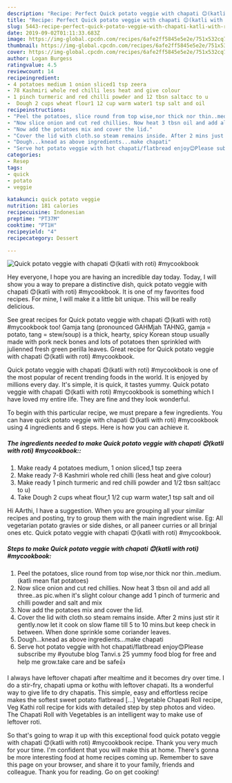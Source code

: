 ```yaml
---
description: "Recipe: Perfect Quick potato veggie with chapati 😊(katli with roti) #mycookbook"
title: "Recipe: Perfect Quick potato veggie with chapati 😊(katli with roti) #mycookbook"
slug: 5443-recipe-perfect-quick-potato-veggie-with-chapati-katli-with-roti-mycookbook
date: 2019-09-02T01:11:33.683Z
image: https://img-global.cpcdn.com/recipes/6afe2ff5845e5e2e/751x532cq70/quick-potato-veggie-with-chapati-😊katli-with-roti-mycookbook-recipe-main-photo.jpg
thumbnail: https://img-global.cpcdn.com/recipes/6afe2ff5845e5e2e/751x532cq70/quick-potato-veggie-with-chapati-😊katli-with-roti-mycookbook-recipe-main-photo.jpg
cover: https://img-global.cpcdn.com/recipes/6afe2ff5845e5e2e/751x532cq70/quick-potato-veggie-with-chapati-😊katli-with-roti-mycookbook-recipe-main-photo.jpg
author: Logan Burgess
ratingvalue: 4.5
reviewcount: 14
recipeingredient:
- 4 potatoes medium 1 onion sliced1 tsp zeera
- 78 Kashmiri whole red chilli less heat and give colour
- 1 pinch turmeric and red chilli powder and 12 tbsn saltacc to u
-  Dough 2 cups wheat flour1 12 cup warm water1 tsp salt and oil
recipeinstructions:
- "Peel the potatoes, slice round from top wise,nor thick nor thin..medium. (katli mean flat potatoes)"
- "Now slice onion and cut red chillies. Now heat 3 tbsn oil and add all three..as pic.when it&#39;s slight colour change add 1 pinch of turmeric and chilli powder and salt and mix"
- "Now add the potatoes mix and cover the lid."
- "Cover the lid with cloth.so steam remains inside. After 2 mins just stir it gently.now let it cook on slow flame till 5 to 10 mins.but keep check in between. When done sprinkle some coriander leaves."
- "Dough...knead as above ingredients...make chapati"
- "Serve hot potato veggie with hot chapati/flatbread enjoy😊Please subscribe my #youtube blog Tanvi.s 25 yummy food blog for free and help me grow.take care and be safe👍"
categories:
- Resep
tags:
- quick
- potato
- veggie

katakunci: quick potato veggie
nutrition: 181 calories
recipecuisine: Indonesian
preptime: "PT37M"
cooktime: "PT1H"
recipeyield: "4"
recipecategory: Dessert

---
```



![Quick potato veggie with chapati 😊(katli with roti) #mycookbook](https://img-global.cpcdn.com/recipes/6afe2ff5845e5e2e/751x532cq70/quick-potato-veggie-with-chapati-😊katli-with-roti-mycookbook-recipe-main-photo.jpg)

Hey everyone, I hope you are having an incredible day today. Today, I will show you a way to prepare a distinctive dish, quick potato veggie with chapati 😊(katli with roti) #mycookbook. It is one of my favorites food recipes. For mine, I will make it a little bit unique. This will be really delicious.

See great recipes for Quick potato veggie with chapati 😊(katli with roti) #mycookbook too! Gamja tang (pronounced GAHMjah TAHNG, gamja = potato, tang = stew/soup) is a thick, hearty, spicy Korean stoup usually made with pork neck bones and lots of potatoes then sprinkled with julienned fresh green perilla leaves. Great recipe for Quick potato veggie with chapati 😊(katli with roti) #mycookbook.

Quick potato veggie with chapati 😊(katli with roti) #mycookbook is one of the most popular of recent trending foods in the world. It is enjoyed by millions every day. It's simple, it is quick, it tastes yummy. Quick potato veggie with chapati 😊(katli with roti) #mycookbook is something which I have loved my entire life. They are fine and they look wonderful.


To begin with this particular recipe, we must prepare a few ingredients. You can have quick potato veggie with chapati 😊(katli with roti) #mycookbook using 4 ingredients and 6 steps. Here is how you can achieve it.

##### The ingredients needed to make Quick potato veggie with chapati 😊(katli with roti) #mycookbook::

1. Make ready 4 potatoes medium, 1 onion sliced,1 tsp zeera
1. Make ready 7-8 Kashmiri whole red chilli (less heat and give colour)
1. Make ready 1 pinch turmeric and red chilli powder and 1/2 tbsn salt(acc to u)
1. Take  Dough 2 cups wheat flour,1 1/2 cup warm water,1 tsp salt and oil


Hi AArthi, I have a suggestion. When you are grouping all your similar recipes and posting, try to group them with the main ingredient wise. Eg: All vegetarian potato gravies or side dishes, or all paneer curries or all brinjal ones etc. Quick potato veggie with chapati 😊(katli with roti) #mycookbook. 

##### Steps to make Quick potato veggie with chapati 😊(katli with roti) #mycookbook:

1. Peel the potatoes, slice round from top wise,nor thick nor thin..medium. (katli mean flat potatoes)
1. Now slice onion and cut red chillies. Now heat 3 tbsn oil and add all three..as pic.when it&#39;s slight colour change add 1 pinch of turmeric and chilli powder and salt and mix
1. Now add the potatoes mix and cover the lid.
1. Cover the lid with cloth.so steam remains inside. After 2 mins just stir it gently.now let it cook on slow flame till 5 to 10 mins.but keep check in between. When done sprinkle some coriander leaves.
1. Dough...knead as above ingredients...make chapati
1. Serve hot potato veggie with hot chapati/flatbread enjoy😊Please subscribe my #youtube blog Tanvi.s 25 yummy food blog for free and help me grow.take care and be safe👍


I always have leftover chapati after mealtime and it becomes dry over time. I do a stir-fry, chapati upma or kothu with leftover chapati. Its a wonderful way to give life to dry chapatis. This simple, easy and effortless recipe makes the softest sweet potato flatbread […] Vegetable Chapati Roll recipe, Veg Kathi roll recipe for kids with detailed step by step photos and video. The Chapati Roll with Vegetables is an intelligent way to make use of leftover roti. 

So that's going to wrap it up with this exceptional food quick potato veggie with chapati 😊(katli with roti) #mycookbook recipe. Thank you very much for your time. I'm confident that you will make this at home. There's gonna be more interesting food at home recipes coming up. Remember to save this page on your browser, and share it to your family, friends and colleague. Thank you for reading. Go on get cooking!
